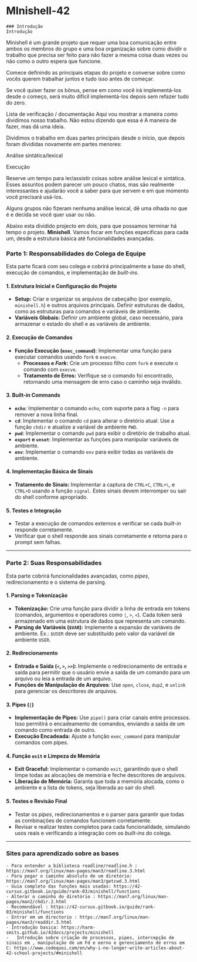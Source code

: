 # MInishell-42

    ### Introdução
    Introdução
Minishell é um grande projeto que requer uma boa comunicação entre ambos os membros do grupo e uma boa organização sobre como dividir o trabalho que precisa ser feito para não fazer a mesma coisa duas vezes ou não como o outro espera que funcione.

Comece definindo as principais etapas do projeto e converse sobre como vocês querem trabalhar juntos e tudo isso antes de começar.

Se você quiser fazer os bônus, pense em como você irá implementá-los desde o começo, será muito difícil implementá-los depois sem refazer tudo do zero.

Lista de verificação / documentação
Aqui vou mostrar a maneira como dividimos nosso trabalho. Não estou dizendo que essa é A maneira de fazer, mas dá uma ideia.

Dividimos o trabalho em duas partes principais desde o início, que depois foram divididas novamente em partes menores:

Análise sintática/lexical

Execução

Reserve um tempo para ler/assistir coisas sobre análise lexical e sintática. Esses assuntos podem parecer um pouco chatos, mas são realmente interessantes e ajudarão você a saber para que servem e em que momento você precisará usá-los.

Alguns grupos não fizeram nenhuma análise lexical, dê uma olhada no que é e decida se você quer usar ou não.


Abaixo esta dividido projecto em dois, para que possamos terminar há tempo o projeto.
 **Minishell**. Vamos focar em funções específicas para cada um, desde a estrutura básica até funcionalidades avançadas.

### Parte 1: Responsabilidades do Colega de Equipe
Esta parte ficará com seu colega e cobrirá principalmente a base do shell, execução de comandos, e implementação de *built-ins*.

#### 1. **Estrutura Inicial e Configuração do Projeto**
   - **Setup:** Criar e organizar os arquivos de cabeçalho (por exemplo, `minishell.h`) e outros arquivos principais. Definir estruturas de dados, como as estruturas para comandos e variáveis de ambiente.
   - **Variáveis Globais:** Definir um ambiente global, caso necessário, para armazenar o estado do shell e as variáveis de ambiente.

#### 2. **Execução de Comandos**
   - **Função Execução (`exec_command`)**: Implementar uma função para executar comandos usando `fork` e `execve`.
     - **Processos e *Fork*:** Crie um processo filho com `fork` e execute o comando com `execve`.
     - **Tratamento de Erros:** Verifique se o comando foi encontrado, retornando uma mensagem de erro caso o caminho seja inválido.

#### 3. **Built-in Commands**
   - **`echo`**: Implementar o comando `echo`, com suporte para a flag `-n` para remover a nova linha final.
   - **`cd`**: Implementar o comando `cd` para alterar o diretório atual. Use a função `chdir` e atualize a variável de ambiente `PWD`.
   - **`pwd`**: Implementar o comando `pwd` para exibir o diretório de trabalho atual.
   - **`export` e `unset`**: Implementar as funções para manipular variáveis de ambiente.
   - **`env`**: Implementar o comando `env` para exibir todas as variáveis de ambiente.

#### 4. **Implementação Básica de Sinais**
   - **Tratamento de Sinais:** Implementar a captura de `CTRL+C`, `CTRL+\`, e `CTRL+D` usando a função `signal`. Estes sinais devem interromper ou sair do shell conforme apropriado.

#### 5. **Testes e Integração**
   - Testar a execução de comandos externos e verificar se cada *built-in* responde corretamente.
   - Verificar que o shell responde aos sinais corretamente e retorna para o prompt sem falhas.

---

### Parte 2: Suas Responsabilidades
Esta parte cobrirá funcionalidades avançadas, como *pipes*, redirecionamento e o sistema de parsing.

#### 1. **Parsing e Tokenização**
   - **Tokenização:** Crie uma função para dividir a linha de entrada em tokens (comandos, argumentos e operadores como `|`, `>`, `<`). Cada token será armazenado em uma estrutura de dados que representa um comando.
   - **Parsing de Variáveis (`$VAR`):** Implemente a expansão de variáveis de ambiente. Ex.: `$USER` deve ser substituído pelo valor da variável de ambiente `USER`.

#### 2. **Redirecionamento**
   - **Entrada e Saída (`<`, `>`, `>>`):** Implemente o redirecionamento de entrada e saída para permitir que o usuário envie a saída de um comando para um arquivo ou leia a entrada de um arquivo.
   - **Funções de Manipulação de Arquivos**: Use `open`, `close`, `dup2`, e `unlink` para gerenciar os descritores de arquivos.

#### 3. **Pipes (`|`)**
   - **Implementação de Pipes:** Use `pipe()` para criar canais entre processos. Isso permitirá o encadeamento de comandos, enviando a saída de um comando como entrada de outro.
   - **Execução Encadeada:** Ajuste a função `exec_command` para manipular comandos com pipes.

#### 4. **Função `exit` e Limpeza de Memória**
   - **Exit Graceful:** Implementar o comando `exit`, garantindo que o shell limpe todas as alocações de memória e feche descritores de arquivos.
   - **Liberação de Memória:** Garanta que toda a memória alocada, como o ambiente e a lista de tokens, seja liberada ao sair do shell.

#### 5. **Testes e Revisão Final**
   - Testar os *pipes*, redirecionamentos e o parser para garantir que todas as combinações de comandos funcionem corretamente.
   - Revisar e realizar testes completos para cada funcionalidade, simulando usos reais e verificando a integração com os *built-ins* do colega.

---

### **Sites para aprendizado sobre as bases**
    - Para entender a biblioteca readline/readline.h : https://man7.org/linux/man-pages/man3/readline.3.html
    - Para pegar o caminho absoluto de um diretório: https://man7.org/linux/man-pages/man3/getcwd.3.html
    - Guia completo das funções mais usadas: https://42-cursus.gitbook.io/guide/rank-03/minishell/functions
    - Alterar o caminho do diretório : https://man7.org/linux/man-pages/man2/chdir.2.html
    - Recomendável : https://42-cursus.gitbook.io/guide/rank-03/minishell/functions
    - Entrar em um directorio : https://man7.org/linux/man-pages/man3/readdir.3.html
    - Introdução basica: https://harm-smits.github.io/42docs/projects/minishell
    -   Introdução sobre criação de processos, pipes, intercepção de sinais em , manipulação de um Fd e eerno e gerenciamento de erros em C: https://www.codequoi.com/en/why-i-no-longer-write-articles-about-42-school-projects/#minishell
